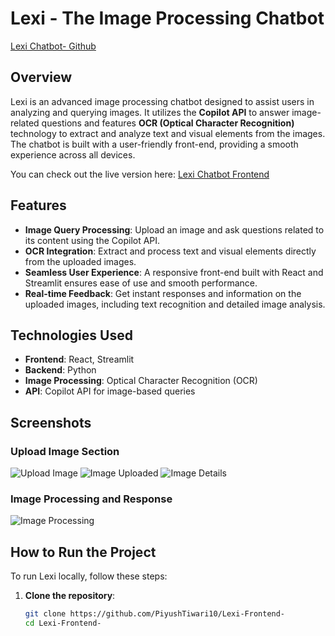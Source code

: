 # Lexi - The Image Processing Chatbot

[Lexi Chatbot- Github]([link-to-your-screenshot.png](https://github.com/PiyushTiwari10/Lexi-Bot))

## Overview

Lexi is an advanced image processing chatbot designed to assist users in analyzing and querying images. It utilizes the **Copilot API** to answer image-related questions and features **OCR (Optical Character Recognition)** technology to extract and analyze text and visual elements from the images. The chatbot is built with a user-friendly front-end, providing a smooth experience across all devices.

You can check out the live version here: [Lexi Chatbot Frontend](https://lexi-frontend.vercel.app)

## Features

- **Image Query Processing**: Upload an image and ask questions related to its content using the Copilot API.
- **OCR Integration**: Extract and process text and visual elements directly from the uploaded images.
- **Seamless User Experience**: A responsive front-end built with React and Streamlit ensures ease of use and smooth performance.
- **Real-time Feedback**: Get instant responses and information on the uploaded images, including text recognition and detailed image analysis.

## Technologies Used

- **Frontend**: React, Streamlit
- **Backend**: Python
- **Image Processing**: Optical Character Recognition (OCR)
- **API**: Copilot API for image-based queries

## Screenshots

### Upload Image Section
![Upload Image](https://github.com/user-attachments/assets/fd821394-133f-47b6-8e66-63f31660f3c0)
![Image Uploaded](https://github.com/user-attachments/assets/4283e8c1-fa11-495a-bc10-91f623742ba1)
![Image Details](https://github.com/user-attachments/assets/717b965c-5f5f-44b2-9dc7-04ae6f1a58c5)

### Image Processing and Response
![Image Processing](https://github.com/user-attachments/assets/e13d2ca4-5d8c-4432-a229-00b9f44af59c)

## How to Run the Project

To run Lexi locally, follow these steps:

1. **Clone the repository**:
   ```bash
   git clone https://github.com/PiyushTiwari10/Lexi-Frontend-
   cd Lexi-Frontend-
